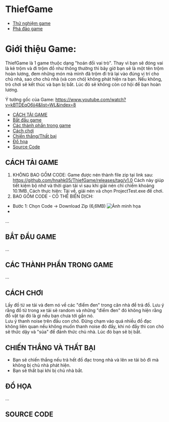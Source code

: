 # ThiefGame
- [Thử nghiệm game](HTTP)
- [Phá đảo game](HTTP)
# Giới thiệu Game:
ThiefGame là 1 game thuộc dạng "hoán đổi vai trò". Thay vì bạn sẽ đóng vai là kẻ trộm và đi trộm đồ như thông thường thì bây giờ bạn sẽ là một tên trộm hoàn lương, đem những món mà mình đã trộm đi trả lại vào đúng vị trí cho chủ nhà, sao cho chủ nhà (và con chó) không phát hiện ra bạn. Nếu không, trò chơi sẽ kết thúc và bạn bị bắt. Lúc đó sẽ không còn cơ hội để bạn hoàn lương.

Ý tưởng gốc của Game: https://www.youtube.com/watch?v=kBTDEqO6jj4&list=WL&index=8  


- [CÁCH TẢI GAME](#cách-tải-game)
- [Bắt đầu game](#bắt-đầu-game)
- [Các thành phần trong game](#các-thành-phần-trong-game)
- [Cách chơi](#cách-chơi)
- [Chiến thắng/Thất bại](#chiến-thắng-và-thất-bại)
- [Đồ họa](#đồ-họa)
- [Source Code](#source-code)


## CÁCH TẢI GAME
1. KHÔNG BAO GỒM CODE: 
Game được nén thành file zip tại link sau: https://github.com/hnahk05/ThiefGame/releases/tag/v1.0
Cách này giúp tiết kiệm bộ nhớ và thời gian tải vì sau khi giải nén chỉ chiếm khoảng 10.1MB.
Cách thực hiện: Tải về, giải nén và chọn ProjectTest.exe để chơi.  
2. BAO GỒM CODE - CÓ THỂ BIÊN DỊCH:
- Bước 1: Chọn Code -> Download Zip (6,6MB) ![Ảnh minh họa](https://drive.google.com/uc?export=view&id=1sJYtbrb1T_ofHY2IuxlIrgZtrBgEcQ)
- 
...
## BẮT ĐẦU GAME
...
## CÁC THÀNH PHẦN TRONG GAME
...
## CÁCH CHƠI
Lấy đồ từ xe tải và đem nó về các "điểm đen" trong căn nhà để trả đồ. Lưu ý rằng đồ từ trong xe tải sẽ random và những "điểm đen" đó không hiện rằng đồ vật tại đó là gì nếu bạn chưa tới gần nó.   
Lưu ý thanh noise trên đầu con chó. Đừng chạm vào quá nhiều đồ đạc không liên quan nếu không muốn thanh noise đó đầy, khi nó đầy thì con chó sẽ thức dậy và "sủa" để đánh thức chủ nhà. Lúc đó bạn sẽ bị bắt. 

## CHIẾN THẮNG VÀ THẤT BẠI
- Bạn sẽ chiến thắng nếu trả hết đồ đạc trong nhà và lên xe tải bỏ đi mà không bị chủ nhà phát hiện.  
- Bạn sẽ thất bại khi bị chủ nhà bắt.
## ĐỒ HỌA
...
## SOURCE CODE

